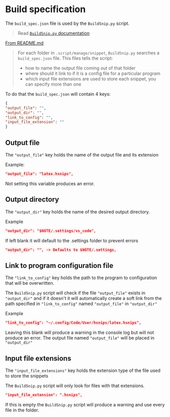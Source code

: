 # Build specification
The ```build_spec.json``` file is used by the ```BuildSnip.py``` script.

> Read [```BuildSnip.py``` documentation](./BuildSnip.md)

[From README.md](../README.md)
> For each folder in ```.script/manage/snippet```, ```BuildSnip.py``` searches a ```build_spec.json``` file. This files tells the script:
> - how to name the output file coming out of that folder
> - where should it link to if it is a config file for a particular program
> - which input file extensions are used to store each snippet, you can specify more than one

To do that the ```build_spec.json``` will contain 4 keys:
```json
{
"output_file": "",
"output_dir": "",
"link_to_config": "",
"input_file_extension": ""
}
```

## Output file
The ```"output_file"``` key holds the name of the output file and its extension

Example:
```json
"output_file": "latex.hsnips",
```

Not setting this variable produces an error.
## Output directory
The ```"output_dir"``` key holds the name of the desired output directory.

Example
```json
"output_dir": "$NOTE/.settings/vs_code",
```

If left blank it will default to the .settings folder to prevent errors

```json
"output_dir": "", -> Defaults to $NOTE/.settings,
```
## Link to program configuration file
The ```"link_to_config"``` key holds the path to the program to configuration that will be overwritten. 

The ```BuildSnip.py``` script will check if the file ```"output_file"``` exists in ```"output_dir"``` and if it doesn't it will automatically create a soft link from the path specified in ```"link_to_config"``` named ```"output_file"``` in ```"output_dir"```

Example
```json
"link_to_config": "~/.config/Code/User/hsnips/latex.hsnips",
```

Leaving this blank will produce a warning in the console log but will not produce an error. The output file named ```"output_file"``` will be placed in ```"output_dir"```

## Input file extensions
The ```"input_file_extensions"``` key holds the extension type of the file used to store the snippets

The ```BuildSnip.py``` script will only look for files with that extensions.

```json
"input_file_extension": ".hsnips",
```

If this is empty the ```BuildSnip.py``` script will produce a warning and use every file in the folder. 




